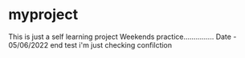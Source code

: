 # myproject
This is just a self learning project
Weekends practice...............
Date - 05/06/2022
end test
i'm just checking confilction
